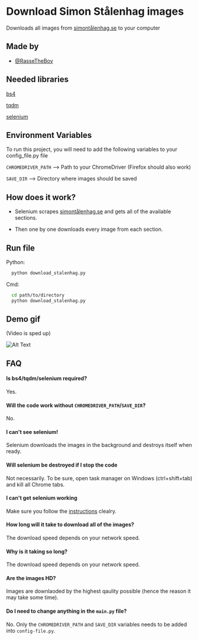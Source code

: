 
# Download Simon Stålenhag images

Downloads all images from [simontålenhag.se](https://www.simonstalenhag.se/) to your computer


## Made by

- [@RasseTheBoy](https://github.com/RasseTheBoy)

## Needed libraries

[bs4](https://pypi.org/project/beautifulsoup4/)

[tqdm](https://pypi.org/project/tqdm/)

[selenium](https://pypi.org/project/selenium/)
## Environment Variables

To run this project, you will need to add the following variables to your config_file.py file

`CHROMEDRIVER_PATH` --> Path to your ChromeDriver (Firefox should also work)

`SAVE_DIR` --> Directory where images should be saved


## How does it work?

- Selenium scrapes [simontålenhag.se](https://www.simonstalenhag.se/) and gets all of the available sections.

- Then one by one downloads every image from each section.
## Run file

Python:
```bash
  python download_stalenhag.py
```

Cmd:
```bash
  cd path/to/directory
  python download_stalenhag.py
```
## Demo gif

(Video is sped up)

![Alt Text](https://media.giphy.com/media/gVPcQhQ9MvYJ6jX0Kh/giphy.gif)


## FAQ

#### **Is bs4/tqdm/selenium required?**

Yes.

#### **Will the code work without `CHROMEDRIVER_PATH`/`SAVE_DIR`?**

No.

#### **I can't see selenium!**

Selenium downloads the images in the background and destroys itself when ready.

#### **Will selenium be destroyed if I stop the code**

Not necessarily. To be sure, open task manager on Windows (ctrl+shift+tab) and kill all Chrome tabs.

#### **I can't get selenium working**

Make sure you follow the [instructions](https://selenium-python.readthedocs.io/installation.html) clealry.

#### **How long will it take to download all of the images?**

The download speed depends on your network speed.

#### **Why is it taking so long?**

The download speed depends on your network speed.

#### **Are the images HD?**

Images are downlaoded by the highest qaulity possible (hence the reason it may take some time).

#### **Do I need to change anything in the `main.py` file?**

No. Only the `CHROMEDRIVER_PATH` and `SAVE_DIR` variables needs to be added into `config-file.py`.
